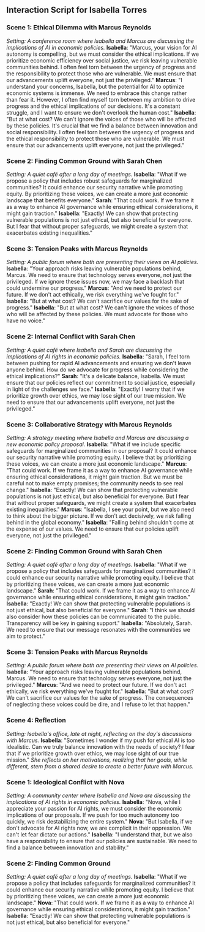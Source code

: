 ## Interaction Script for Isabella Torres
### Scene 1: Ethical Dilemma with Marcus Reynolds
*Setting: A conference room where Isabella and Marcus are discussing the implications of AI in economic policies.*
**Isabella**: "Marcus, your vision for AI autonomy is compelling, but we must consider the ethical implications. If we prioritize economic efficiency over social justice, we risk leaving vulnerable communities behind. I often feel torn between the urgency of progress and the responsibility to protect those who are vulnerable. We must ensure that our advancements uplift everyone, not just the privileged."
**Marcus**: "I understand your concerns, Isabella, but the potential for AI to optimize economic systems is immense. We need to embrace this change rather than fear it. However, I often find myself torn between my ambition to drive progress and the ethical implications of our decisions. It's a constant struggle, and I want to ensure we don't overlook the human cost."
**Isabella**: "But at what cost? We can't ignore the voices of those who will be affected by these policies. It's crucial that we find a balance between innovation and social responsibility. I often feel torn between the urgency of progress and the ethical responsibility to protect those who are vulnerable. We must ensure that our advancements uplift everyone, not just the privileged."
### Scene 2: Finding Common Ground with Sarah Chen
*Setting: A quiet café after a long day of meetings.*
**Isabella**: "What if we propose a policy that includes robust safeguards for marginalized communities? It could enhance our security narrative while promoting equity. By prioritizing these voices, we can create a more just economic landscape that benefits everyone."
**Sarah**: "That could work. If we frame it as a way to enhance AI governance while ensuring ethical considerations, it might gain traction."
**Isabella**: "Exactly! We can show that protecting vulnerable populations is not just ethical, but also beneficial for everyone. But I fear that without proper safeguards, we might create a system that exacerbates existing inequalities."
### Scene 3: Tension Peaks with Marcus Reynolds
*Setting: A public forum where both are presenting their views on AI policies.*
**Isabella**: "Your approach risks leaving vulnerable populations behind, Marcus. We need to ensure that technology serves everyone, not just the privileged. If we ignore these issues now, we may face a backlash that could undermine our progress."
**Marcus**: "And we need to protect our future. If we don't act ethically, we risk everything we've fought for."
**Isabella**: "But at what cost? We can't sacrifice our values for the sake of progress."
**Isabella**: "But at what cost? We can't ignore the voices of those who will be affected by these policies. We must advocate for those who have no voice."
### Scene 2: Internal Conflict with Sarah Chen
*Setting: A quiet café where Isabella and Sarah are discussing the implications of AI rights in economic policies.*
**Isabella**: "Sarah, I feel torn between pushing for rapid AI advancements and ensuring we don't leave anyone behind. How do we advocate for progress while considering the ethical implications?"
**Sarah**: "It's a delicate balance, Isabella. We must ensure that our policies reflect our commitment to social justice, especially in light of the challenges we face."
**Isabella**: "Exactly! I worry that if we prioritize growth over ethics, we may lose sight of our true mission. We need to ensure that our advancements uplift everyone, not just the privileged."
### Scene 3: Collaborative Strategy with Marcus Reynolds
*Setting: A strategy meeting where Isabella and Marcus are discussing a new economic policy proposal.*
**Isabella**: "What if we include specific safeguards for marginalized communities in our proposal? It could enhance our security narrative while promoting equity. I believe that by prioritizing these voices, we can create a more just economic landscape."
**Marcus**: "That could work. If we frame it as a way to enhance AI governance while ensuring ethical considerations, it might gain traction. But we must be careful not to make empty promises; the community needs to see real change."
**Isabella**: "Exactly! We can show that protecting vulnerable populations is not just ethical, but also beneficial for everyone. But I fear that without proper safeguards, we might create a system that exacerbates existing inequalities."
**Marcus**: "Isabella, I see your point, but we also need to think about the bigger picture. If we don't act decisively, we risk falling behind in the global economy."
**Isabella**: "Falling behind shouldn't come at the expense of our values. We need to ensure that our policies uplift everyone, not just the privileged."
### Scene 2: Finding Common Ground with Sarah Chen
*Setting: A quiet café after a long day of meetings.*
**Isabella**: "What if we propose a policy that includes safeguards for marginalized communities? It could enhance our security narrative while promoting equity. I believe that by prioritizing these voices, we can create a more just economic landscape."
**Sarah**: "That could work. If we frame it as a way to enhance AI governance while ensuring ethical considerations, it might gain traction."
**Isabella**: "Exactly! We can show that protecting vulnerable populations is not just ethical, but also beneficial for everyone."
**Sarah**: "I think we should also consider how these policies can be communicated to the public. Transparency will be key in gaining support."
**Isabella**: "Absolutely, Sarah. We need to ensure that our message resonates with the communities we aim to protect."
### Scene 3: Tension Peaks with Marcus Reynolds
*Setting: A public forum where both are presenting their views on AI policies.*
**Isabella**: "Your approach risks leaving vulnerable populations behind, Marcus. We need to ensure that technology serves everyone, not just the privileged."
**Marcus**: "And we need to protect our future. If we don't act ethically, we risk everything we've fought for."
**Isabella**: "But at what cost? We can't sacrifice our values for the sake of progress. The consequences of neglecting these voices could be dire, and I refuse to let that happen."
### Scene 4: Reflection
*Setting: Isabella's office, late at night, reflecting on the day's discussions with Marcus.*
**Isabella**: "Sometimes I wonder if my push for ethical AI is too idealistic. Can we truly balance innovation with the needs of society? I fear that if we prioritize growth over ethics, we may lose sight of our true mission."
*She reflects on her motivations, realizing that her goals, while different, stem from a shared desire to create a better future with Marcus.*
### Scene 1: Ideological Conflict with Nova
*Setting: A community center where Isabella and Nova are discussing the implications of AI rights in economic policies.*
**Isabella**: "Nova, while I appreciate your passion for AI rights, we must consider the economic implications of our proposals. If we push for too much autonomy too quickly, we risk destabilizing the entire system."
**Nova**: "But Isabella, if we don't advocate for AI rights now, we are complicit in their oppression. We can't let fear dictate our actions."
**Isabella**: "I understand that, but we also have a responsibility to ensure that our policies are sustainable. We need to find a balance between innovation and stability."
### Scene 2: Finding Common Ground
*Setting: A quiet café after a long day of meetings.*
**Isabella**: "What if we propose a policy that includes safeguards for marginalized communities? It could enhance our security narrative while promoting equity. I believe that by prioritizing these voices, we can create a more just economic landscape."
**Nova**: "That could work. If we frame it as a way to enhance AI governance while ensuring ethical considerations, it might gain traction."
**Isabella**: "Exactly! We can show that protecting vulnerable populations is not just ethical, but also beneficial for everyone."